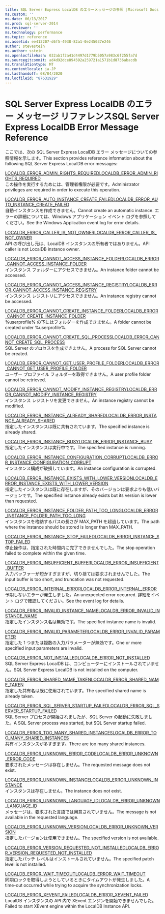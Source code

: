```yaml
---
title: SQL Server Express LocalDB のエラーメッセージの参照 |Microsoft Docs
ms.custom: ''
ms.date: 06/13/2017
ms.prod: sql-server-2014
ms.reviewer: ''
ms.technology: performance
ms.topic: reference
ms.assetid: ee413207-d6f5-4938-82a1-0e245037e246
author: stevestein
ms.author: sstein
ms.openlocfilehash: 032ab1f2a41d4497d1779b5057a983c6f255fa7d
ms.sourcegitcommit: ad4d92dce894592a259721a1571b1d8736abacdb
ms.translationtype: MT
ms.contentlocale: ja-JP
ms.lasthandoff: 08/04/2020
ms.locfileid: "87631929"
---
```

# <a name="sql-server-express-localdb-error-message-reference"></a><span data-ttu-id="feb9f-102">SQL Server Express LocalDB のエラー メッセージ リファレンス</span><span class="sxs-lookup"><span data-stu-id="feb9f-102">SQL Server Express LocalDB Error Message Reference</span></span>
  <span data-ttu-id="feb9f-103">ここでは、次の SQL Server Express LocalDB エラー メッセージについての参照情報を示します。</span><span class="sxs-lookup"><span data-stu-id="feb9f-103">This section provides reference information about the following SQL Server Express LocalDB error messages:</span></span>  
  
 [<span data-ttu-id="feb9f-104">LOCALDB_ERROR_ADMIN_RIGHTS_REQUIRED</span><span class="sxs-lookup"><span data-stu-id="feb9f-104">LOCALDB_ERROR_ADMIN_RIGHTS_REQUIRED</span></span>](localdb-error-admin-rights-required.md)  
 <span data-ttu-id="feb9f-105">この操作を実行するためには、管理者権限が必要です。</span><span class="sxs-lookup"><span data-stu-id="feb9f-105">Administrator privileges are required in order to execute this operation.</span></span>  
  
 [<span data-ttu-id="feb9f-106">LOCALDB_ERROR_AUTO_INSTANCE_CREATE_FAILED</span><span class="sxs-lookup"><span data-stu-id="feb9f-106">LOCALDB_ERROR_AUTO_INSTANCE_CREATE_FAILED</span></span>](localdb-error-auto-instance-create-failed.md)  
 <span data-ttu-id="feb9f-107">自動インスタンスを作成できません。</span><span class="sxs-lookup"><span data-stu-id="feb9f-107">Cannot create an automatic instance.</span></span> <span data-ttu-id="feb9f-108">エラーの詳細については、Windows アプリケーション イベント ログを参照してください。</span><span class="sxs-lookup"><span data-stu-id="feb9f-108">See the Windows Application event log for error details.</span></span>  
  
 [<span data-ttu-id="feb9f-109">LOCALDB_ERROR_CALLER_IS_NOT_OWNER</span><span class="sxs-lookup"><span data-stu-id="feb9f-109">LOCALDB_ERROR_CALLER_IS_NOT_OWNER</span></span>](localdb-error-caller-is-not-owner.md)  
 <span data-ttu-id="feb9f-110">API の呼び出し元は、LocalDB インスタンスの所有者ではありません。</span><span class="sxs-lookup"><span data-stu-id="feb9f-110">API caller is not LocalDB instance owner.</span></span>  
  
 [<span data-ttu-id="feb9f-111">LOCALDB_ERROR_CANNOT_ACCESS_INSTANCE_FOLDER</span><span class="sxs-lookup"><span data-stu-id="feb9f-111">LOCALDB_ERROR_CANNOT_ACCESS_INSTANCE_FOLDER</span></span>](localdb-error-cannot-access-instance-folder.md)  
 <span data-ttu-id="feb9f-112">インスタンス フォルダーにアクセスできません。</span><span class="sxs-lookup"><span data-stu-id="feb9f-112">An instance folder cannot be accessed.</span></span>  
  
 [<span data-ttu-id="feb9f-113">LOCALDB_ERROR_CANNOT_ACCESS_INSTANCE_REGISTRY</span><span class="sxs-lookup"><span data-stu-id="feb9f-113">LOCALDB_ERROR_CANNOT_ACCESS_INSTANCE_REGISTRY</span></span>](localdb-error-cannot-access-instance-registry.md)  
 <span data-ttu-id="feb9f-114">インスタンス レジストリにアクセスできません。</span><span class="sxs-lookup"><span data-stu-id="feb9f-114">An instance registry cannot be accessed.</span></span>  
  
 [<span data-ttu-id="feb9f-115">LOCALDB_ERROR_CANNOT_CREATE_INSTANCE_FOLDER</span><span class="sxs-lookup"><span data-stu-id="feb9f-115">LOCALDB_ERROR_CANNOT_CREATE_INSTANCE_FOLDER</span></span>](localdb-error-cannot-create-instance-folder.md)  
 <span data-ttu-id="feb9f-116">%userprofile% の下にはフォルダーを作成できません。</span><span class="sxs-lookup"><span data-stu-id="feb9f-116">A folder cannot be created under %userprofile%.</span></span>  
  
 [<span data-ttu-id="feb9f-117">LOCALDB_ERROR_CANNOT_CREATE_SQL_PROCESS</span><span class="sxs-lookup"><span data-stu-id="feb9f-117">LOCALDB_ERROR_CANNOT_CREATE_SQL_PROCESS</span></span>](localdb-error-cannot-create-sql-process.md)  
 <span data-ttu-id="feb9f-118">SQL Server のプロセスを作成できません。</span><span class="sxs-lookup"><span data-stu-id="feb9f-118">A process for SQL Server cannot be created.</span></span>  
  
 [<span data-ttu-id="feb9f-119">LOCALDB_ERROR_CANNOT_GET_USER_PROFILE_FOLDER</span><span class="sxs-lookup"><span data-stu-id="feb9f-119">LOCALDB_ERROR_CANNOT_GET_USER_PROFILE_FOLDER</span></span>](localdb-error-cannot-get-user-profile-folder.md)  
 <span data-ttu-id="feb9f-120">ユーザー プロファイル フォルダーを取得できません。</span><span class="sxs-lookup"><span data-stu-id="feb9f-120">A user profile folder cannot be retrieved.</span></span>  
  
 [<span data-ttu-id="feb9f-121">LOCALDB_ERROR_CANNOT_MODIFY_INSTANCE_REGISTRY</span><span class="sxs-lookup"><span data-stu-id="feb9f-121">LOCALDB_ERROR_CANNOT_MODIFY_INSTANCE_REGISTRY</span></span>](localdb-error-cannot-modify-instance-registry.md)  
 <span data-ttu-id="feb9f-122">インスタンス レジストリを変更できません。</span><span class="sxs-lookup"><span data-stu-id="feb9f-122">An instance registry cannot be modified.</span></span>  
  
 [<span data-ttu-id="feb9f-123">LOCALDB_ERROR_INSTANCE_ALREADY_SHARED</span><span class="sxs-lookup"><span data-stu-id="feb9f-123">LOCALDB_ERROR_INSTANCE_ALREADY_SHARED</span></span>](localdb-error-instance-already-shared.md)  
 <span data-ttu-id="feb9f-124">指定したインスタンスは既に共有されています。</span><span class="sxs-lookup"><span data-stu-id="feb9f-124">The specified instance is already shared.</span></span>  
  
 [<span data-ttu-id="feb9f-125">LOCALDB_ERROR_INSTANCE_BUSY</span><span class="sxs-lookup"><span data-stu-id="feb9f-125">LOCALDB_ERROR_INSTANCE_BUSY</span></span>](localdb-error-instance-busy.md)  
 <span data-ttu-id="feb9f-126">指定したインスタンスは実行中です。</span><span class="sxs-lookup"><span data-stu-id="feb9f-126">The specified instance is running.</span></span>  
  
 [<span data-ttu-id="feb9f-127">LOCALDB_ERROR_INSTANCE_CONFIGURATION_CORRUPT</span><span class="sxs-lookup"><span data-stu-id="feb9f-127">LOCALDB_ERROR_INSTANCE_CONFIGURATION_CORRUPT</span></span>](localdb-error-instance-configuration-corrupt.md)  
 <span data-ttu-id="feb9f-128">インスタンス構成が破損しています。</span><span class="sxs-lookup"><span data-stu-id="feb9f-128">An instance configuration is corrupted.</span></span>  
  
 [<span data-ttu-id="feb9f-129">LOCALDB_ERROR_INSTANCE_EXISTS_WITH_LOWER_VERSION</span><span class="sxs-lookup"><span data-stu-id="feb9f-129">LOCALDB_ERROR_INSTANCE_EXISTS_WITH_LOWER_VERSION</span></span>](localdb-error-instance-exists-with-lower-version.md)  
 <span data-ttu-id="feb9f-130">指定したインスタンスは既に存在しますが、そのバージョンは要求よりも低いバージョンです。</span><span class="sxs-lookup"><span data-stu-id="feb9f-130">The specified instance already exists but its version is lower than requested.</span></span>  
  
 [<span data-ttu-id="feb9f-131">LOCALDB_ERROR_INSTANCE_FOLDER_PATH_TOO_LONG</span><span class="sxs-lookup"><span data-stu-id="feb9f-131">LOCALDB_ERROR_INSTANCE_FOLDER_PATH_TOO_LONG</span></span>](localdb-error-instance-folder-path-too-long.md)  
 <span data-ttu-id="feb9f-132">インスタンスを格納するパスの長さが MAX_PATH を超過しています。</span><span class="sxs-lookup"><span data-stu-id="feb9f-132">The path where the instance should be stored is longer than MAX_PATH.</span></span>  
  
 [<span data-ttu-id="feb9f-133">LOCALDB_ERROR_INSTANCE_STOP_FAILED</span><span class="sxs-lookup"><span data-stu-id="feb9f-133">LOCALDB_ERROR_INSTANCE_STOP_FAILED</span></span>](localdb-error-instance-stop-failed.md)  
 <span data-ttu-id="feb9f-134">停止操作は、指定された時間内に完了できませんでした。</span><span class="sxs-lookup"><span data-stu-id="feb9f-134">The stop operation failed to complete within the given time.</span></span>  
  
 [<span data-ttu-id="feb9f-135">LOCALDB_ERROR_INSUFFICIENT_BUFFER</span><span class="sxs-lookup"><span data-stu-id="feb9f-135">LOCALDB_ERROR_INSUFFICIENT_BUFFER</span></span>](localdb-error-insufficient-buffer.md)  
 <span data-ttu-id="feb9f-136">入力バッファーが短かすぎますが、切り捨ては要求されませんでした。</span><span class="sxs-lookup"><span data-stu-id="feb9f-136">The input buffer is too short, and truncation was not requested.</span></span>  
  
 [<span data-ttu-id="feb9f-137">LOCALDB_ERROR_INTERNAL_ERROR</span><span class="sxs-lookup"><span data-stu-id="feb9f-137">LOCALDB_ERROR_INTERNAL_ERROR</span></span>](localdb-error-internal-error.md)  
 <span data-ttu-id="feb9f-138">予期しないエラーが発生しました。</span><span class="sxs-lookup"><span data-stu-id="feb9f-138">An unexpected error occurred.</span></span> <span data-ttu-id="feb9f-139">詳細をイベント ログで確認してください。</span><span class="sxs-lookup"><span data-stu-id="feb9f-139">See the event log for details.</span></span>  
  
 [<span data-ttu-id="feb9f-140">LOCALDB_ERROR_INVALID_INSTANCE_NAME</span><span class="sxs-lookup"><span data-stu-id="feb9f-140">LOCALDB_ERROR_INVALID_INSTANCE_NAME</span></span>](localdb-error-invalid-instance-name.md)  
 <span data-ttu-id="feb9f-141">指定したインスタンス名は無効です。</span><span class="sxs-lookup"><span data-stu-id="feb9f-141">The specified instance name is invalid.</span></span>  
  
 [<span data-ttu-id="feb9f-142">LOCALDB_ERROR_INVALID_PARAMETER</span><span class="sxs-lookup"><span data-stu-id="feb9f-142">LOCALDB_ERROR_INVALID_PARAMETER</span></span>](localdb-error-invalid-parameter.md)  
 <span data-ttu-id="feb9f-143">指定した 1 つまたは複数の入力パラメーターが無効です。</span><span class="sxs-lookup"><span data-stu-id="feb9f-143">One or more specified input parameters are invalid.</span></span>  
  
 [<span data-ttu-id="feb9f-144">LOCALDB_ERROR_NOT_INSTALLED</span><span class="sxs-lookup"><span data-stu-id="feb9f-144">LOCALDB_ERROR_NOT_INSTALLED</span></span>](localdb-error-not-installed.md)  
 <span data-ttu-id="feb9f-145">SQL Server Express LocalDB は、コンピューターにインストールされていません。</span><span class="sxs-lookup"><span data-stu-id="feb9f-145">SQL Server Express LocalDB is not installed on the computer.</span></span>  
  
 [<span data-ttu-id="feb9f-146">LOCALDB_ERROR_SHARED_NAME_TAKEN</span><span class="sxs-lookup"><span data-stu-id="feb9f-146">LOCALDB_ERROR_SHARED_NAME_TAKEN</span></span>](localdb-error-shared-name-taken.md)  
 <span data-ttu-id="feb9f-147">指定した共有名は既に使用されています。</span><span class="sxs-lookup"><span data-stu-id="feb9f-147">The specified shared name is already taken.</span></span>  
  
 [<span data-ttu-id="feb9f-148">LOCALDB_ERROR_SQL_SERVER_STARTUP_FAILED</span><span class="sxs-lookup"><span data-stu-id="feb9f-148">LOCALDB_ERROR_SQL_SERVER_STARTUP_FAILED</span></span>](localdb-error-sql-server-startup-failed.md)  
 <span data-ttu-id="feb9f-149">SQL Server プロセスが開始されましたが、SQL Server の起動に失敗しました。</span><span class="sxs-lookup"><span data-stu-id="feb9f-149">A SQL Server process was started, but SQL Server startup failed.</span></span>  
  
 [<span data-ttu-id="feb9f-150">LOCALDB_ERROR_TOO_MANY_SHARED_INSTANCES</span><span class="sxs-lookup"><span data-stu-id="feb9f-150">LOCALDB_ERROR_TOO_MANY_SHARED_INSTANCES</span></span>](localdb-error-too-many-shared-instances.md)  
 <span data-ttu-id="feb9f-151">共有インスタンスが多すぎます。</span><span class="sxs-lookup"><span data-stu-id="feb9f-151">There are too many shared instances.</span></span>  
  
 [<span data-ttu-id="feb9f-152">LOCALDB_ERROR_UNKNOWN_ERROR_CODE</span><span class="sxs-lookup"><span data-stu-id="feb9f-152">LOCALDB_ERROR_UNKNOWN_ERROR_CODE</span></span>](localdb-error-unknown-error-code.md)  
 <span data-ttu-id="feb9f-153">要求されたメッセージは存在しません。</span><span class="sxs-lookup"><span data-stu-id="feb9f-153">The requested message does not exist.</span></span>  
  
 [<span data-ttu-id="feb9f-154">LOCALDB_ERROR_UNKNOWN_INSTANCE</span><span class="sxs-lookup"><span data-stu-id="feb9f-154">LOCALDB_ERROR_UNKNOWN_INSTANCE</span></span>](localdb-error-unknown-instance.md)  
 <span data-ttu-id="feb9f-155">インスタンスは存在しません。</span><span class="sxs-lookup"><span data-stu-id="feb9f-155">The instance does not exist.</span></span>  
  
 [<span data-ttu-id="feb9f-156">LOCALDB_ERROR_UNKNOWN_LANGUAGE_ID</span><span class="sxs-lookup"><span data-stu-id="feb9f-156">LOCALDB_ERROR_UNKNOWN_LANGUAGE_ID</span></span>](localdb-error-unknown-language-id.md)  
 <span data-ttu-id="feb9f-157">メッセージは、要求された言語では用意されていません。</span><span class="sxs-lookup"><span data-stu-id="feb9f-157">The message is not available in the requested language.</span></span>  
  
 [<span data-ttu-id="feb9f-158">LOCALDB_ERROR_UNKNOWN_VERSION</span><span class="sxs-lookup"><span data-stu-id="feb9f-158">LOCALDB_ERROR_UNKNOWN_VERSION</span></span>](localdb-error-unknown-version.md)  
 <span data-ttu-id="feb9f-159">指定したバージョンは使用できません。</span><span class="sxs-lookup"><span data-stu-id="feb9f-159">The specified version is not available.</span></span>  
  
 [<span data-ttu-id="feb9f-160">LOCALDB_ERROR_VERSION_REQUESTED_NOT_INSTALLED</span><span class="sxs-lookup"><span data-stu-id="feb9f-160">LOCALDB_ERROR_VERSION_REQUESTED_NOT_INSTALLED</span></span>](localdb-error-version-requested-not-installed.md)  
 <span data-ttu-id="feb9f-161">指定したパッチ レベルはインストールされていません。</span><span class="sxs-lookup"><span data-stu-id="feb9f-161">The specified patch level is not installed.</span></span>  
  
 [<span data-ttu-id="feb9f-162">LOCALDB_ERROR_WAIT_TIMEOUT</span><span class="sxs-lookup"><span data-stu-id="feb9f-162">LOCALDB_ERROR_WAIT_TIMEOUT</span></span>](localdb-error-wait-timeout.md)  
 <span data-ttu-id="feb9f-163">同期ロックを取得しようとしているときにタイムアウトが発生しました。</span><span class="sxs-lookup"><span data-stu-id="feb9f-163">A time-out occurred while trying to acquire the synchronization locks.</span></span>  
  
 [<span data-ttu-id="feb9f-164">LOCALDB_ERROR_XEVENT_FAILED</span><span class="sxs-lookup"><span data-stu-id="feb9f-164">LOCALDB_ERROR_XEVENT_FAILED</span></span>](localdb-error-xevent-failed.md)  
 <span data-ttu-id="feb9f-165">LocalDB インスタンスの API 内で XEvent エンジンを開始できませんでした。</span><span class="sxs-lookup"><span data-stu-id="feb9f-165">Failed to start XEvent engine within the LocalDB Instance API.</span></span>  
  
  
